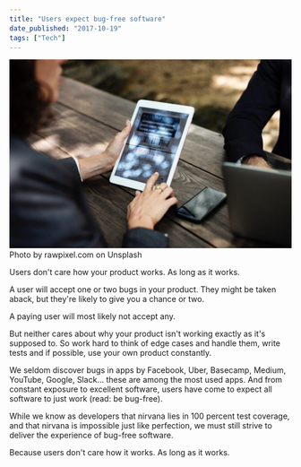 ```yaml
---
title: "Users expect bug-free software"
date_published: "2017-10-19"
tags: ["Tech"]
---
```


![people using ipad phone and laptop](images/users-using-ipad-phone-and-laptop-1024x683.jpg) Photo by rawpixel.com on Unsplash

Users don't care how your product works. As long as it works.

A user will accept one or two bugs in your product. They might be taken aback, but they're likely to give you a chance or two.

A paying user will most likely not accept any.

But neither cares about why your product isn't working exactly as it's supposed to. So work hard to think of edge cases and handle them, write tests and if possible, use your own product constantly.

We seldom discover bugs in apps by Facebook, Uber, Basecamp, Medium, YouTube, Google, Slack... these are among the most used apps. And from constant exposure to excellent software, users have come to expect all software to just work (read: be bug-free).

While we know as developers that nirvana lies in 100 percent test coverage, and that nirvana is impossible just like perfection, we must still strive to deliver the experience of bug-free software.

Because users don't care how it works. As long as it works.

